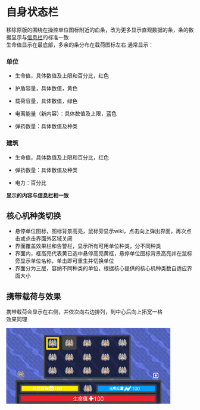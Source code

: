 # 自身状态栏
移除原版的围绕在操控单位图标附近的血条，改为更多显示直观数据的条，条的数据显示与[信息栏](信息栏.md)的标准一致    
生命值显示在最底部，多余的条分布在载荷图标左右
通常显示：
### 单位
- 生命值，具体数值及上限和百分比，红色
- 护盾容量，具体数值，黄色
- 载荷容量，具体数值，绿色

- 电离能量（新内容）：具体数值及上限，蓝色  
- 弹药数量：具体数值及种类
### 建筑
- 生命值，具体数值及上限和百分比，红色

- 弹药数量：具体数值及种类
- 电力：百分比

**显示的内容与[信息栏](信息栏.md)相一致**
## 核心机种类切换
- 悬停单位图标，图标背景高亮，鼠标旁显示wiki，点击向上弹出界面，再次点击或点击界面外区域关闭  
- 界面覆盖效果栏和告警栏，显示所有可用单位种类，分不同种类  
- 界面内，框高亮代表黄已选中悬停高亮黄框，悬停单位图标背景高亮并在鼠标旁显示单位名称，单击即可重生并切换单位  
- 界面分为三层，容纳不同种类的单位，根据核心提供的核心机种类数自适应界面大小
## 携带载荷与效果
携带载荷会显示在右侧，并依次向右边排列，到中心后向上拓宽一格  
效果同理  


![alt text](图/自身状态栏.png)